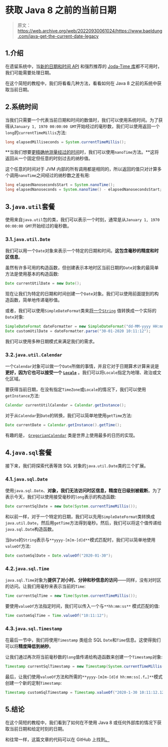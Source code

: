# 获取 Java 8 之前的当前日期

> 原文：<https://web.archive.org/web/20220930061024/https://www.baeldung.com/java-get-the-current-date-legacy>

## 1.介绍

在遗留系统中，当[新的日期和时间 API](/web/20220626074323/https://www.baeldung.com/java-8-date-time-intro) 和强烈推荐的 [Joda-Time 库](/web/20220626074323/https://www.baeldung.com/joda-time)都不可用时，我们可能需要处理日期。

在这个简短的教程中，我们将看看几种方法，看看如何在 Java 8 之前的系统中获取当前日期。

## 2.系统时间

当我们只需要一个代表当前日期和时间的数值时，我们可以使用系统时间。为了获得从`January 1, 1970 00:00:00 GMT`开始经过的毫秒数，我们可以使用返回一个`long`的`currentTimeMillis`方法:

```java
long elapsedMilliseconds = System.currentTimeMillis();
```

**当我们想要[更精确地测量经过的时间](/web/20220626074323/https://www.baeldung.com/java-measure-elapsed-time)时，我们可以使用`nanoTime`方法。**这将返回从一个固定但任意的时刻过去的纳秒值。

这个任意的时间对于 JVM 内部的所有调用都是相同的，所以返回的值只对计算多个调用`nanoTime`之间经过的纳秒数之差有用:

```java
long elapsedNanosecondsStart = System.nanoTime();
long elapsedNanoseconds = System.nanoTime() - elapsedNanosecondsStart;
```

## 3.`java.util`套餐

使用来自`java.util`包的类，我们可以表示一个时刻，通常是从`January 1, 1970 00:00:00 GMT`开始经过的毫秒数。

### 3.1.`java.util.Date`

我们可以用一个`Date`对象来表示一个特定的日期和时间。**这包含毫秒的精度和时区信息**。

虽然有许多可用的构造函数，但创建表示本地时区当前日期的`Date`对象的最简单方法是使用基本的构造函数:

```java
Date currentUtilDate = new Date();
```

现在让我们为特定的日期和时间创建一个`Date`对象。我们可以使用前面提到的构造函数，简单地传递毫秒值。

或者，我们可以使用`SimpleDateFormat`类来[将一个`String`](/web/20220626074323/https://www.baeldung.com/java-string-to-date) 值转换成一个实际的`Date`对象:

```java
SimpleDateFormat dateFormatter = new SimpleDateFormat("dd-MM-yyyy HH:mm:ss");
Date customUtilDate = dateFormatter.parse("30-01-2020 10:11:12");
```

我们可以使用多种日期模式来满足我们的需求。

### 3.2.`java.util.Calendar`

一个`Calendar`对象可以做一个`Date`所做的事情，并且它对于日期算术计算来说是**更好，因为它也可以接受一个 [`Locale`](/web/20220626074323/https://www.baeldung.com/java-8-localization)** 。我们可以将`Locale`指定为地理、政治或文化区域。

要获得当前日期，在没有指定`TimeZone`或`Locale`的情况下，我们可以使用`getInstance`方法:

```java
Calendar currentUtilCalendar = Calendar.getInstance();
```

对于从`Calendar`到`Date`的转换，我们可以简单地使用`getTime`方法:

```java
Date currentDate = Calendar.getInstance().getTime();
```

有趣的是， [`GregorianCalendar`](/web/20220626074323/https://www.baeldung.com/java-gregorian-calendar) 类是世界上使用最多的日历的实现。

## 4.`java.sql`套餐

接下来，我们将探索代表等效 SQL 对象的`java.util.Date`类的三个扩展。

### 4.1.`java.sql.Date`

使用`java.sql.Date`、**对象，我们无法访问时区信息，精度在日级别被截断**。为了表示今天，我们可以使用接受毫秒的`long`表示的构造函数:

```java
Date currentSqlDate = new Date(System.currentTimeMillis());
```

和以前一样，对于一个特定的日期，我们可以先用`SimpleDateFormat`类转换成`java.util.Date`，然后用`getTime`方法得到毫秒。然后，我们可以将这个值传递给`java.sql.Date`构造函数。

当`Date`的`String`表示与`**yyyy-[m]m-[d]d**`模式匹配时，我们可以简单地使用`valueOf`方法:

```java
Date customSqlDate = Date.valueOf("2020-01-30");
```

### 4.2.`java.sql.Time`

`java.sql.Time`对象为**提供了对小时、分钟和秒信息的访问**——同样，没有对时区的访问。让我们用毫秒来表示当前的`Time`:

```java
Time currentSqlTime = new Time(System.currentTimeMillis());
```

要使用`valueOf`方法指定时间，我们可以传入一个与`**hh:mm:ss**` 模式匹配的值:

```java
Time customSqlTime = Time.valueOf("10:11:12");
```

### 4.3.`java.sql.Timestamp`

在最后一节中，我们将使用`Timestamp` 类组合 SQL `Date`和`Time`信息。这使得我们可以将**精度降低到纳秒**。

让我们通过再次将当前毫秒数的`long`值传递给构造函数来创建一个`Timestamp`对象:

```java
Timestamp currentSqlTimestamp = new Timestamp(System.currentTimeMillis());
```

最后，让我们使用`valueOf`方法和所需的`**yyyy-[m]m-[d]d hh:mm:ss[.f…]**`模式创建一个新的定制`Timestamp`:

```java
Timestamp customSqlTimestamp = Timestamp.valueOf("2020-1-30 10:11:12.123456789");
```

## 5.结论

在这个简短的教程中，我们看到了如何在不使用 Java 8 或任何外部库的情况下获取当前日期和给定时刻的日期。

和往常一样，这篇文章的代码可以在 GitHub 上找到[。](https://web.archive.org/web/20220626074323/https://github.com/eugenp/tutorials/tree/master/core-java-modules/core-java-date-operations-2)